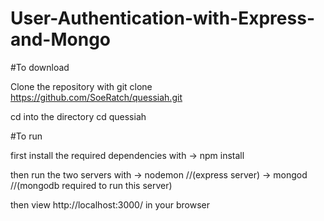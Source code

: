 # User-Authentication-with-Express-and-Mongo

#To download

Clone the repository with git clone https://github.com/SoeRatch/quessiah.git

cd into the directory cd quessiah

#To run

first install the required dependencies with 
-> npm install

then run the two servers with 
-> nodemon //(express server)
-> mongod //(mongodb required to run this server)

then view http://localhost:3000/ in your browser
